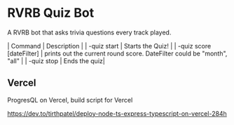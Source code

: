 # RVRB Quiz Bot

A RVRB bot that asks trivia questions every track played.

| Command | Description |
| -quiz start | Starts the Quiz! |
| -quiz score [dateFilter] | prints out the current round score. DateFilter could be "month", "all" |
| -quiz stop | Ends the quiz|

## Vercel

ProgresQL on Vercel,
build script for Vercel

https://dev.to/tirthpatel/deploy-node-ts-express-typescript-on-vercel-284h
